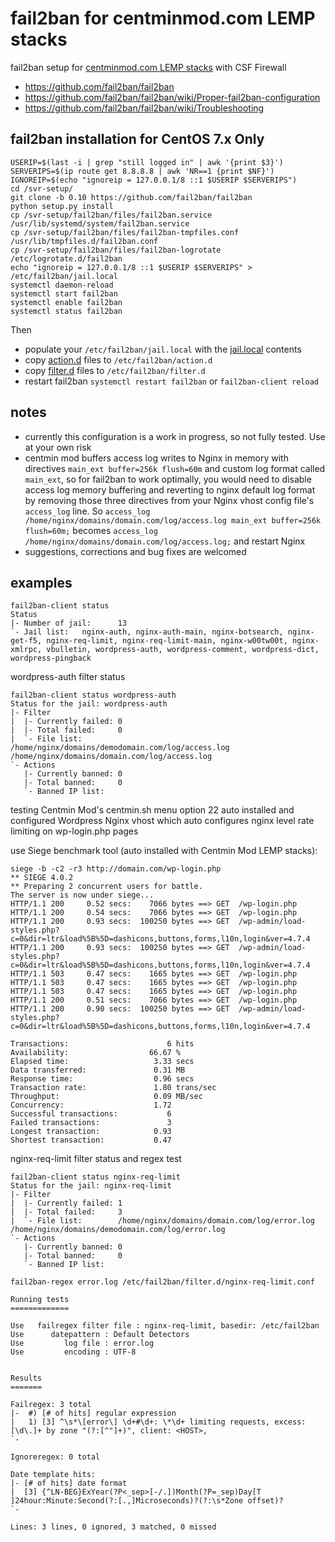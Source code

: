 # fail2ban for centminmod.com LEMP stacks

fail2ban setup for [centminmod.com LEMP stacks](https://centminmod.com) with CSF Firewall

* https://github.com/fail2ban/fail2ban
* https://github.com/fail2ban/fail2ban/wiki/Proper-fail2ban-configuration
* https://github.com/fail2ban/fail2ban/wiki/Troubleshooting

## fail2ban installation for CentOS 7.x Only

    USERIP=$(last -i | grep "still logged in" | awk '{print $3}')
    SERVERIPS=$(ip route get 8.8.8.8 | awk 'NR==1 {print $NF}')
    IGNOREIP=$(echo "ignoreip = 127.0.0.1/8 ::1 $USERIP $SERVERIPS")
    cd /svr-setup/
    git clone -b 0.10 https://github.com/fail2ban/fail2ban
    python setup.py install
    cp /svr-setup/fail2ban/files/fail2ban.service /usr/lib/systemd/system/fail2ban.service
    cp /svr-setup/fail2ban/files/fail2ban-tmpfiles.conf /usr/lib/tmpfiles.d/fail2ban.conf
    cp /svr-setup/fail2ban/files/fail2ban-logrotate /etc/logrotate.d/fail2ban
    echo "ignoreip = 127.0.0.1/8 ::1 $USERIP $SERVERIPS" > /etc/fail2ban/jail.local
    systemctl daemon-reload
    systemctl start fail2ban
    systemctl enable fail2ban
    systemctl status fail2ban

Then 

* populate your `/etc/fail2ban/jail.local` with the [jail.local](/jail.local) contents
* copy [action.d](/action.d) files to `/etc/fail2ban/action.d`
* copy [filter.d](/filter.d) files to `/etc/fail2ban/filter.d`
* restart fail2ban `systemctl restart fail2ban` or `fail2ban-client reload`

## notes

* currently this configuration is a work in progress, so not fully tested. Use at your own risk
* centmin mod buffers access log writes to Nginx in memory with directives `main_ext buffer=256k flush=60m` and custom log format called `main_ext`, so for fail2ban to work optimally, you would need to disable access log memory buffering and reverting to nginx default log format by removing those three directives from your Nginx vhost config file's `access_log` line. So `access_log /home/nginx/domains/domain.com/log/access.log main_ext buffer=256k flush=60m;` becomes `access_log /home/nginx/domains/domain.com/log/access.log;` and restart Nginx
* suggestions, corrections and bug fixes are welcomed

## examples

```
fail2ban-client status
Status
|- Number of jail:      13
`- Jail list:   nginx-auth, nginx-auth-main, nginx-botsearch, nginx-get-f5, nginx-req-limit, nginx-req-limit-main, nginx-w00tw00t, nginx-xmlrpc, vbulletin, wordpress-auth, wordpress-comment, wordpress-dict, wordpress-pingback
```

wordpress-auth filter status

```
fail2ban-client status wordpress-auth                 
Status for the jail: wordpress-auth
|- Filter
|  |- Currently failed: 0
|  |- Total failed:     0
|  `- File list:        /home/nginx/domains/demodomain.com/log/access.log /home/nginx/domains/domain.com/log/access.log
`- Actions
   |- Currently banned: 0
   |- Total banned:     0
   `- Banned IP list:
```

testing Centmin Mod's centmin.sh menu option 22 auto installed and configured Wordpress Nginx vhost which auto configures nginx level rate limiting on wp-login.php pages

use Siege benchmark tool (auto installed with Centmin Mod LEMP stacks):

```
siege -b -c2 -r3 http://domain.com/wp-login.php
** SIEGE 4.0.2
** Preparing 2 concurrent users for battle.
The server is now under siege...
HTTP/1.1 200     0.52 secs:    7066 bytes ==> GET  /wp-login.php
HTTP/1.1 200     0.54 secs:    7066 bytes ==> GET  /wp-login.php
HTTP/1.1 200     0.93 secs:  100250 bytes ==> GET  /wp-admin/load-styles.php?c=0&dir=ltr&load%5B%5D=dashicons,buttons,forms,l10n,login&ver=4.7.4
HTTP/1.1 200     0.93 secs:  100250 bytes ==> GET  /wp-admin/load-styles.php?c=0&dir=ltr&load%5B%5D=dashicons,buttons,forms,l10n,login&ver=4.7.4
HTTP/1.1 503     0.47 secs:    1665 bytes ==> GET  /wp-login.php
HTTP/1.1 503     0.47 secs:    1665 bytes ==> GET  /wp-login.php
HTTP/1.1 503     0.47 secs:    1665 bytes ==> GET  /wp-login.php
HTTP/1.1 200     0.51 secs:    7066 bytes ==> GET  /wp-login.php
HTTP/1.1 200     0.90 secs:  100250 bytes ==> GET  /wp-admin/load-styles.php?c=0&dir=ltr&load%5B%5D=dashicons,buttons,forms,l10n,login&ver=4.7.4

Transactions:                      6 hits
Availability:                  66.67 %
Elapsed time:                   3.33 secs
Data transferred:               0.31 MB
Response time:                  0.96 secs
Transaction rate:               1.80 trans/sec
Throughput:                     0.09 MB/sec
Concurrency:                    1.72
Successful transactions:           6
Failed transactions:               3
Longest transaction:            0.93
Shortest transaction:           0.47
```

nginx-req-limit filter status and regex test

```
fail2ban-client status nginx-req-limit
Status for the jail: nginx-req-limit
|- Filter
|  |- Currently failed: 1
|  |- Total failed:     3
|  `- File list:        /home/nginx/domains/domain.com/log/error.log /home/nginx/domains/demodomain.com/log/error.log
`- Actions
   |- Currently banned: 0
   |- Total banned:     0
   `- Banned IP list:
```

```
fail2ban-regex error.log /etc/fail2ban/filter.d/nginx-req-limit.conf 

Running tests
=============

Use   failregex filter file : nginx-req-limit, basedir: /etc/fail2ban
Use      datepattern : Default Detectors
Use         log file : error.log
Use         encoding : UTF-8


Results
=======

Failregex: 3 total
|-  #) [# of hits] regular expression
|   1) [3] ^\s*\[error\] \d+#\d+: \*\d+ limiting requests, excess: [\d\.]+ by zone "(?:[^"]+)", client: <HOST>,
`-

Ignoreregex: 0 total

Date template hits:
|- [# of hits] date format
|  [3] {^LN-BEG}ExYear(?P<_sep>[-/.])Month(?P=_sep)Day[T ]24hour:Minute:Second(?:[.,]Microseconds)?(?:\s*Zone offset)?
`-

Lines: 3 lines, 0 ignored, 3 matched, 0 missed
```



